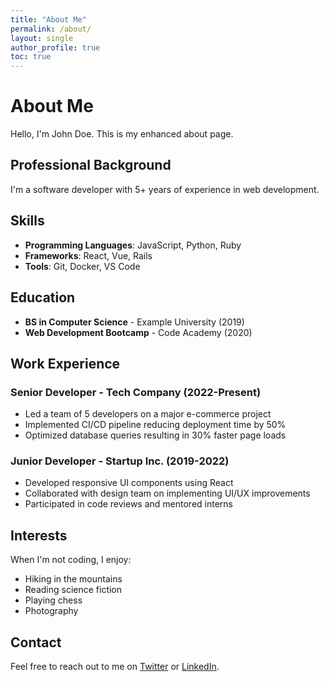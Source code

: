 ```yaml
---
title: "About Me"
permalink: /about/
layout: single
author_profile: true
toc: true
---
```


# About Me

Hello, I'm John Doe. This is my enhanced about page.

## Professional Background

I'm a software developer with 5+ years of experience in web development.

## Skills

- **Programming Languages**: JavaScript, Python, Ruby
- **Frameworks**: React, Vue, Rails
- **Tools**: Git, Docker, VS Code

## Education

- **BS in Computer Science** - Example University (2019)
- **Web Development Bootcamp** - Code Academy (2020)

## Work Experience

### Senior Developer - Tech Company (2022-Present)

- Led a team of 5 developers on a major e-commerce project
- Implemented CI/CD pipeline reducing deployment time by 50%
- Optimized database queries resulting in 30% faster page loads

### Junior Developer - Startup Inc. (2019-2022)

- Developed responsive UI components using React
- Collaborated with design team on implementing UI/UX improvements
- Participated in code reviews and mentored interns

## Interests

When I'm not coding, I enjoy:

- Hiking in the mountains
- Reading science fiction
- Playing chess
- Photography

## Contact

Feel free to reach out to me on [Twitter](https://twitter.com) or [LinkedIn](https://linkedin.com).
